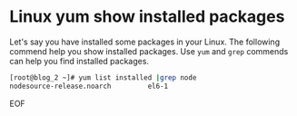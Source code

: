 # Linux yum show installed packages
Let's say you have installed some packages in your Linux. The following commend help you show installed packages. Use `yum`
and `grep` commends can help you find installed packages.

```bash
[root@blog_2 ~]# yum list installed |grep node
nodesource-release.noarch         el6-1                                installed
```

EOF